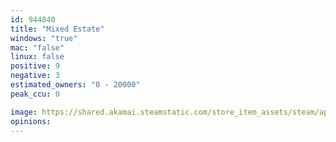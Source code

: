 ```yaml
---
id: 944840
title: "Mixed Estate"
windows: "true"
mac: "false"
linux: false
positive: 9
negative: 3
estimated_owners: "0 - 20000"
peak_ccu: 0

image: https://shared.akamai.steamstatic.com/store_item_assets/steam/apps/944840/header.jpg?t=1541160265
opinions:
---
```

